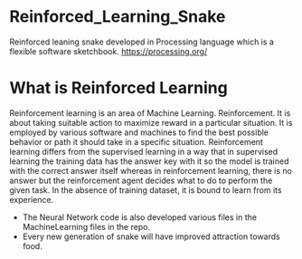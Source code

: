 # Reinforced_Learning_Snake
Reinforced leaning snake developed in Processing language which is a flexible software sketchbook. https://processing.org/

# What is Reinforced Learning
Reinforcement learning is an area of Machine Learning. Reinforcement. It is about taking suitable action to maximize reward in a particular situation. It is employed by various software and machines to find the best possible behavior or path it should take in a specific situation. Reinforcement learning differs from the supervised learning in a way that in supervised learning the training data has the answer key with it so the model is trained with the correct answer itself whereas in reinforcement learning, there is no answer but the reinforcement agent decides what to do to perform the given task. In the absence of training dataset, it is bound to learn from its experience.

* The Neural Network code is also developed various files in the MachineLearning files in the repo.
* Every new generation of snake will have improved attraction towards food.

